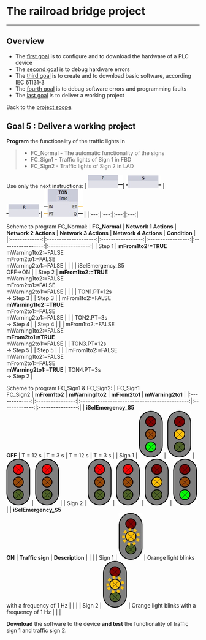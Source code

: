 # The railroad bridge project
_____________________________________
## Overview
-   The [first goal](Ex02/Subchapter04_01.md) is to configure and to download the hardware of a PLC device
-   The [second goal](Ex02/Subchapter04_02.md) is to debug hardware errors
-   The [third goal](Ex02/Subchapter04_03.md) is to create and to download basic software, according IEC 61131-3
-   The [fourth goal](Ex02/Subchapter04_04.md) is to debug software errors and programming faults
-   The [last goal](Ex02/Subchapter04_05.md) is to deliver a working project

Back to the [project scope](Ex02/Subchapter04.md).

## Goal 5 : Deliver a working project
**Program** the functionality of the traffic lights in
>- FC_Normal - The automatic functionality of the signs
>- FC_Sign1 - Traffic lights of Sign 1 in FBD
>- FC_Sign2 - Traffic lights of Sign 2 in LAD

Use only the next instructions:
| ![](../Ex02/Images/FBD_Pf.jpg)| ![](../Ex02/Images/FBD_Set.jpg) | ![](../Ex02/Images/FBD_Reset.jpg)| ![](../Ex02/Images/FBD_TON.jpg) |
|:---:|:---:|:---:|:---:|

Scheme to program FC_Normal:
| **FC_Normal** | **Network 1 Actions** | **Network 2 Actions** | **Network 3 Actions** | **Network 4 Actions** | **Condition**      |
|:-------------:|:--------------------:|:-----------------:|:-----------------:|:-----------------:|:-----------------:|
| Step 1        | **mFrom1to2:=TRUE** <br> mWarning1to2:=FALSE <br> mFrom2to1:=FALSE <br> mWarning2to1:=FALSE |  |  |  | iSelEmergency_S5<br> OFF->ON |
| Step 2        | **mFrom1to2:=TRUE** <br> mWarning1to2:=FALSE <br> mFrom2to1:=FALSE <br> mWarning2to1:=FALSE |  |  |  | TON1.PT=12s <br>-> Step 3 |
| Step 3        |  | mFrom1to2:=FALSE <br> **mWarning1to2:=TRUE** <br> mFrom2to1:=FALSE <br> mWarning2to1:=FALSE |  |  | TON2.PT=3s <br>-> Step 4  |
| Step 4        |  |  | mFrom1to2:=FALSE <br> mWarning1to2:=FALSE <br> **mFrom2to1:=TRUE** <br> mWarning2to1:=FALSE |  | TON3.PT=12s <br>-> Step 5 |
| Step 5        |  |  |  | mFrom1to2:=FALSE <br> mWarning1to2:=FALSE <br> mFrom2to1:=FALSE <br> **mWarning2to1:=TRUE** | TON4.PT=3s <br>-> Step 2  |

Scheme to program FC_Sign1 & FC_Sign2:
| FC_Sign1<br>FC_Sign2 | **mFrom1to2**    | **mWarning1to2**                             | **mFrom2to1** | **mWarning2to1** |
|:-------------:|:----------------:|:--------------------------------------------:|:-------------:|:----------------:|
| **iSelEmergency_S5<br>OFF** | T = 12 s         | T = 3 s                                      | T = 12 s      | T = 3 s          |
| Sign 1        | ![](../Ex02/Images/sign_gn.jpg) | ![](../Ex02/Images/sign_yw.jpg) | ![](../Ex02/Images/sign_rd.jpg) | ![](../Ex02/Images/sign_rd.jpg) |
| Sign 2        | ![](../Ex02/Images/sign_rd.jpg) | ![](../Ex02/Images/sign_rd.jpg) | ![](../Ex02/Images/sign_yw.jpg) | ![](../Ex02/Images/sign_gn.jpg) |
| **iSelEmergency_S5<br>ON**  | **Traffic sign** | **Description**                              |               |                  |
| Sign 1        | ![](../Ex02/Images/sign_yw_blink.jpg) | Orange light blinks with a frequency of 1 Hz |               |                  |
| Sign 2        | ![](../Ex02/Images/sign_yw_blink.jpg) | Orange light blinks with a frequency of 1 Hz |               |                  |

**Download** the software to the device **and test** the functionality of traffic sign 1 and traffic sign 2.
